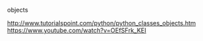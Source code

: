 
objects 

http://www.tutorialspoint.com/python/python_classes_objects.htm
https://www.youtube.com/watch?v=OEfSFrk_KEI
